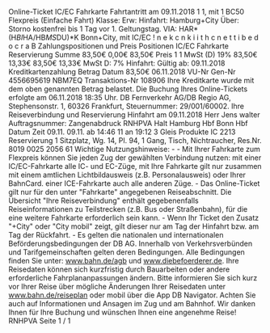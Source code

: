 Online-Ticket IC/EC Fahrkarte Fahrtantritt am 09.11.2018 1 1, mit 1 BC50 Flexpreis (Einfache Fahrt) Klasse: Erw: Hinfahrt: Hamburg+City Über: Storno kostenfrei bis 1 Tag vor 1. Geltungstag. VIA: HAR*(H*BI*HA/HB*MS*DU)*K Bonn+City, mit IC/EC ! n e k c n k i i t h c n e t t i b e d o c r a B Zahlungspositionen und Preis Positionen IC/EC Fahrkarte Reservierung Summe 83,50€ 0,00€ 83,50€ Preis 1 1 MwSt (D) 19% 83,50€ 13,33€ 83,50€ 13,33€ MwSt D: 7% Hinfahrt: Gültig ab: 09.11.2018 Kreditkartenzahlung Betrag Datum 83,50€ 06.11.2018 VU-Nr Gen-Nr 4556695619 NBM7EQ Transaktions-Nr 108906 Ihre Kreditkarte wurde mit dem oben genannten Betrag belastet. Die Buchung Ihres Online-Tickets erfolgte am 06.11.2018 18:35 Uhr. DB Fernverkehr AG/DB Regio AG, Stephensonstr. 1, 60326 Frankfurt, Steuernummer: 29/001/60002. Ihre Reiseverbindung und Reservierung Hinfahrt am 09.11.2018 Herr Jens walter Auftragsnummer: Zangenabdruck RNHPVA Halt Hamburg Hbf Bonn Hbf Datum Zeit 09.11. 09.11. ab 14:46 11 an 19:12 3 Gleis Produkte IC 2213 Reservierung 1 Sitzplatz, Wg. 14, Pl. 94, 1 Gang, Tisch, Nichtraucher, Res.Nr. 8019 0025 2056 61 Wichtige Nutzungshinweise: - - Mit Ihrer Fahrkarte zum Flexpreis können Sie jeden Zug der gewählten Verbindung nutzen: mit einer IC/EC-Fahrkarte alle IC- und EC-Züge, mit Ihre Fahrkarte gilt nur zusammen mit einem amtlichen Lichtbildausweis (z.B. Personalausweis) oder Ihrer BahnCard. einer ICE-Fahrkarte auch alle anderen Züge. - Das Online-Ticket gilt nur für den unter "Fahrkarte" angegebenen Reiseabschnitt. Die Übersicht "Ihre Reiseverbindung" enthält gegebenenfalls Reiseinformationen zu Teilstrecken (z.B. Bus oder Straßenbahn), für die eine weitere Fahrkarte erforderlich sein kann. - Wenn Ihr Ticket den Zusatz "+City" oder "City mobil" zeigt, gilt dieser nur am Tag der Hinfahrt bzw. am Tag der Rückfahrt. - Es gelten die nationalen und internationalen Beförderungsbedingungen der DB AG. Innerhalb von Verkehrsverbünden und Tarifgemeinschaften gelten deren Bedingungen. Alle Bedingungen finden Sie unter: www.bahn.de/agb und www.diebefoerderer.de. Ihre Reisedaten können sich kurzfristig durch Bauarbeiten oder andere erforderliche Fahrplananpassungen ändern. Bitte informieren Sie sich kurz vor Ihrer Reise über mögliche Änderungen Ihrer Reisedaten unter www.bahn.de/reiseplan oder mobil über die App DB Navigator. Achten Sie auch auf Informationen und Ansagen im Zug und am Bahnhof. Wir danken Ihnen für Ihre Buchung und wünschen Ihnen eine angenehme Reise! RNHPVA Seite 1 / 1